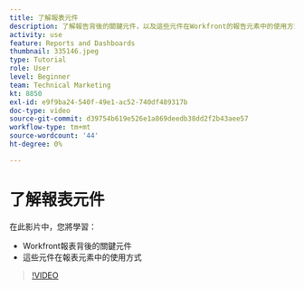 ```yaml
---
title: 了解報表元件
description: 了解報告背後的關鍵元件，以及這些元件在Workfront的報告元素中的使用方式。
activity: use
feature: Reports and Dashboards
thumbnail: 335146.jpeg
type: Tutorial
role: User
level: Beginner
team: Technical Marketing
kt: 8850
exl-id: e9f9ba24-540f-49e1-ac52-740df489317b
doc-type: video
source-git-commit: d39754b619e526e1a869deedb38dd2f2b43aee57
workflow-type: tm+mt
source-wordcount: '44'
ht-degree: 0%

---
```


# 了解報表元件

在此影片中，您將學習：

* Workfront報表背後的關鍵元件
* 這些元件在報表元素中的使用方式

>[!VIDEO](https://video.tv.adobe.com/v/335146/?quality=12)
